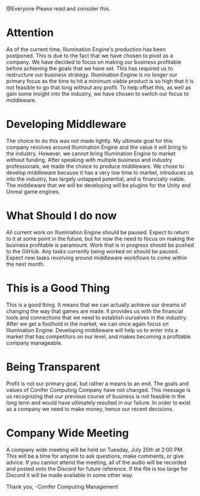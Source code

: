 @Everyone Please read and consider this.

# Attention
As of the current time, Illumination Engine's production has been postponed. This is due to the fact that we have chosen to pivot as a company. We have decided to focus on making our business profitable before achieving the goals that we have set. This has required us to restructure our business strategy. Illumination Engine is no longer our primary focus as the time to hit a minimum viable product is so high that it is not feasible to go that long without any profit. To help offset this, as well as gain some insight into the industry, we have chosen to switch our focus to middleware.
# Developing Middleware
The choice to do this was not made lightly. My ultimate goal for this company revolves around Illumination Engine and the value it will bring to the industry. However, we cannot bring Illumination Engine to market without funding. After speaking with multiple business and industry professionals, we made the choice to produce middleware. We chose to develop middleware because it has a very low time to market, introduces us into the industry, has largely untapped potential, and is financially viable. The middleware that we will be developing will be plugins for the Unity and Unreal game engines.
# What Should I do now
All current work on Illumination Engine should be paused. Expect to return to it at some point in the future, but for now the need to focus on making the business profitable is paramount. Work that is in progress should be pushed to the GitHub. Any tasks currently being worked on should be paused. Expect new tasks revolving around middleware workflows to come within the next month.
# This is a Good Thing
This is a good thing. It means that we can actually achieve our dreams of changing the way that games are made. It provides us with the financial tools and connections that we need to establish ourselves in the industry. After we get a foothold in the market, we can once again focus on Illumination Engine. Developing middleware will help us to enter into a market that has competitors on our level, and makes becoming a profitable company manageable.
# Being Transparent
Profit is not our primary goal, but rather a means to an end. The goals and values of Conifer Computing Company have not changed. This message is us recognizing that our previous course of business is not feasible in the long term and would have ultimately resulted in our failure. In order to exist as a company we need to make money, hence our recent decisions.
# Company Wide Meeting
A company wide meeting will be held on Tuesday, July 25th at 2:00 PM. This will be a time for anyone to ask questions, make comments, or give advice. If you cannot attend the meeting, all of the audio will be recorded and posted onto the Discord for future reference. If the file is too large for Discord it will be made available in some other way.

Thank you,
  -Conifer Computing Management